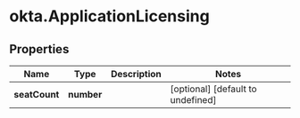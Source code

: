# okta.ApplicationLicensing

## Properties

Name | Type | Description | Notes
------------ | ------------- | ------------- | -------------
**seatCount** | **number** |  | [optional] [default to undefined]

